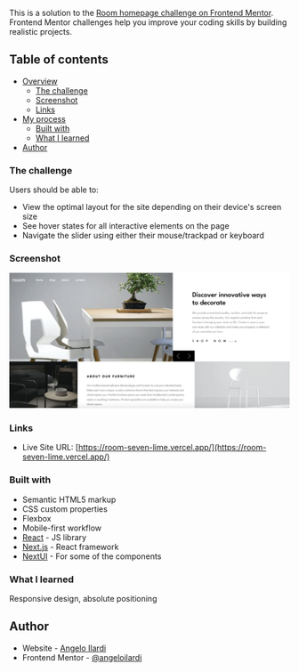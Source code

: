This is a solution to the [Room homepage challenge on Frontend Mentor](https://www.frontendmentor.io/challenges/room-homepage-BtdBY_ENq). Frontend Mentor challenges help you improve your coding skills by building realistic projects. 

## Table of contents

- [Overview](#overview)
  - [The challenge](#the-challenge)
  - [Screenshot](#screenshot)
  - [Links](#links)
- [My process](#my-process)
  - [Built with](#built-with)
  - [What I learned](#what-i-learned)
- [Author](#author)


### The challenge

Users should be able to:

- View the optimal layout for the site depending on their device's screen size
- See hover states for all interactive elements on the page
- Navigate the slider using either their mouse/trackpad or keyboard

### Screenshot

![](./public/images/screenshot.png)


### Links

- Live Site URL: [https://room-seven-lime.vercel.app/](https://room-seven-lime.vercel.app/)

### Built with

- Semantic HTML5 markup
- CSS custom properties
- Flexbox
- Mobile-first workflow
- [React](https://reactjs.org/) - JS library
- [Next.js](https://nextjs.org/) - React framework
- [NextUI](https://nextui.org/) - For some of the components

### What I learned

Responsive design, absolute positioning

## Author

- Website - [Angelo Ilardi](https://angelo-ilardi.vercel.app/)
- Frontend Mentor - [@angeloilardi](https://www.frontendmentor.io/profile/angeloilardi)